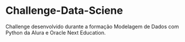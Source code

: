 # Challenge-Data-Sciene
Challenge desenvolvido durante a formação Modelagem de Dados com Python da Alura e Oracle Next Education.
